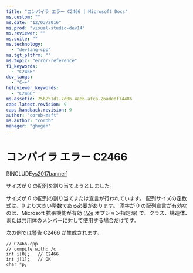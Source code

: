```yaml
---
title: "コンパイラ エラー C2466 | Microsoft Docs"
ms.custom: ""
ms.date: "12/03/2016"
ms.prod: "visual-studio-dev14"
ms.reviewer: ""
ms.suite: ""
ms.technology: 
  - "devlang-cpp"
ms.tgt_pltfrm: ""
ms.topic: "error-reference"
f1_keywords: 
  - "C2466"
dev_langs: 
  - "C++"
helpviewer_keywords: 
  - "C2466"
ms.assetid: 75b251d1-7d0b-4a86-afca-26adedf74486
caps.latest.revision: 9
caps.handback.revision: 9
author: "corob-msft"
ms.author: "corob"
manager: "ghogen"
---
```

# コンパイラ エラー C2466
[!INCLUDE[vs2017banner](../../assembler/inline/includes/vs2017banner.md)]

サイズが 0 の配列を割り当てようとしました。  
  
 サイズが 0 の配列の割り当てまたは宣言が行われています。  配列サイズの定数式は、0 より大きい整数である必要があります。  添字が 0 の配列宣言が有効なのは、Microsoft 拡張機能が有効 \([\/Ze](../../build/reference/za-ze-disable-language-extensions.md) オプション指定時\) で、クラス、構造体、または共用体のメンバーに対して使用する場合だけです。  
  
 次の例では警告 C2466 が生成されます。  
  
```  
// C2466.cpp  
// compile with: /c  
int i[0];   // C2466  
int j[1];   // OK  
char *p;  
```